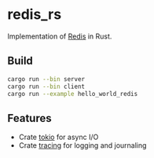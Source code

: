 # redis_rs
Implementation of [Redis](https://redis.io/) in Rust.

## Build
```bash
cargo run --bin server
cargo run --bin client
cargo run --example hello_world_redis
```

## Features
- Crate [tokio](https://docs.rs/tokio/latest/tokio/) for async I/O
- Crate [tracing](https://docs.rs/tracing/latest/tracing/) for logging and journaling